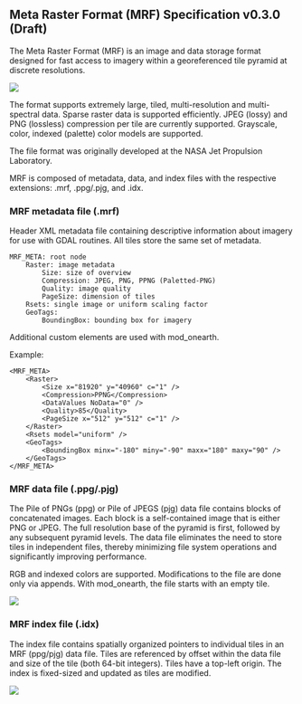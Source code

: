 ## Meta Raster Format (MRF) Specification v0.3.0 (Draft)

The Meta Raster Format (MRF) is an image and data storage format designed for fast access to imagery within a georeferenced tile pyramid at discrete resolutions. 

![](https://raw.githubusercontent.com/nasa-gibs/onearth/develop/src/gdal_mrf/spec/pyramids.png)

The format supports extremely large, tiled, multi-resolution and multi-spectral data. Sparse raster data is supported efficiently.  JPEG (lossy) and PNG (lossless) compression per tile are currently supported.  Grayscale, color, indexed (palette) color models are supported.

The file format was originally developed at the NASA Jet Propulsion Laboratory.

MRF is composed of metadata, data, and index files with the respective extensions: .mrf, .ppg/.pjg, and .idx. 

### MRF metadata file (.mrf)

Header XML metadata file containing descriptive information about imagery for use with GDAL routines.  All tiles store the same set of metadata.

    MRF_META: root node
        Raster: image metadata
            Size: size of overview
            Compression: JPEG, PNG, PPNG (Paletted-PNG)
            Quality: image quality
            PageSize: dimension of tiles
        Rsets: single image or uniform scaling factor
        GeoTags: 
            BoundingBox: bounding box for imagery

Additional custom elements are used with mod_onearth.

Example:
 
    <MRF_META>
        <Raster>
            <Size x="81920" y="40960" c="1" />
            <Compression>PPNG</Compression>
            <DataValues NoData="0" />
            <Quality>85</Quality>
            <PageSize x="512" y="512" c="1" />
        </Raster>
        <Rsets model="uniform" />
        <GeoTags>
            <BoundingBox minx="-180" miny="-90" maxx="180" maxy="90" />
        </GeoTags>
    </MRF_META> 

### MRF data file (.ppg/.pjg)

The Pile of PNGs (ppg) or Pile of JPEGS (pjg) data file contains blocks of concatenated images.  Each block is a self-contained image that is either PNG or JPEG.  The full resolution base of the pyramid is first, followed by any subsequent pyramid levels.  The data file eliminates the need to store tiles in independent files, thereby minimizing file system operations and significantly improving performance.

RGB and indexed colors are supported.  Modifications to the file are done only via appends.  With mod_onearth, the file starts with an empty tile.

![](https://raw.githubusercontent.com/nasa-gibs/onearth/develop/src/gdal_mrf/spec/tiledata.png)

### MRF index file (.idx)

The index file contains spatially organized pointers to individual tiles in an MRF (ppg/pjg) data file.   Tiles are referenced by offset within the data file and size of the tile (both 64-bit integers).  Tiles have a top-left origin.  The index is fixed-sized and updated as tiles are modified.

![](https://raw.githubusercontent.com/nasa-gibs/onearth/develop/src/gdal_mrf/spec/tileidx.png)
